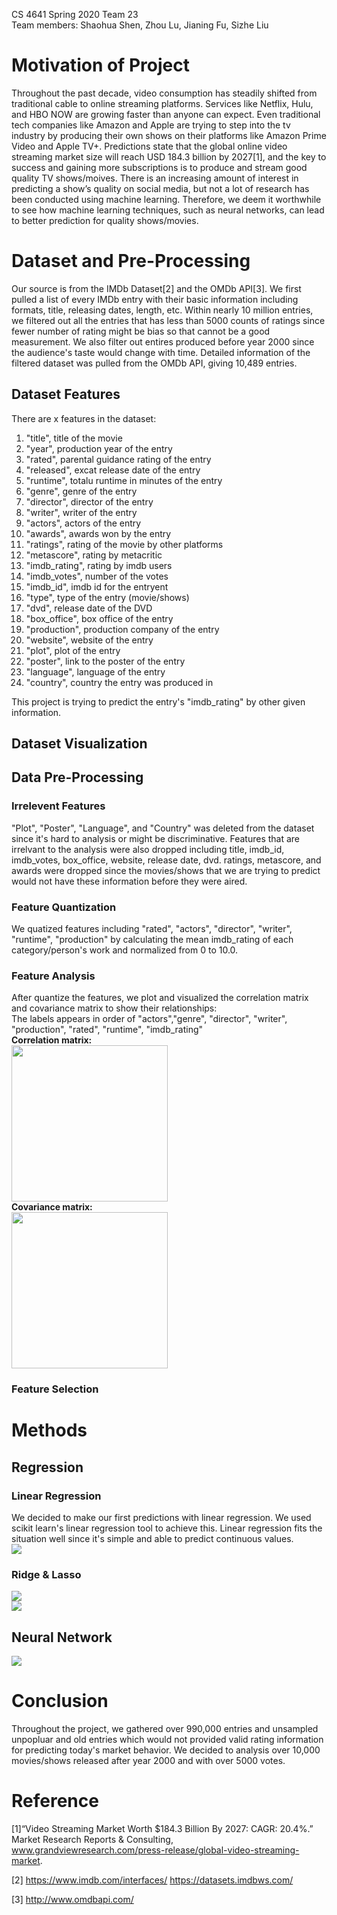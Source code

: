 CS 4641 Spring 2020 Team 23  
Team members: Shaohua Shen, Zhou Lu, Jianing Fu, Sizhe Liu

# Motivation of Project

Throughout the past decade, video consumption has steadily shifted from traditional cable to online streaming platforms. Services like Netflix, Hulu, and HBO NOW are growing faster than anyone can expect. Even traditional tech companies like Amazon and Apple are trying to step into the tv industry by producing their own shows on their platforms like Amazon Prime Video and Apple TV+. Predictions state that the global online video streaming market size will reach USD 184.3 billion by 2027[1], and the key to success and gaining more subscriptions is to produce and stream good quality TV shows/moives. There is an increasing amount of interest in predicting a show’s quality on social media, but not a lot of research has been conducted using machine learning. Therefore, we deem it worthwhile to see how machine learning techniques, such as neural networks, can lead to better prediction for quality shows/movies.


# Dataset and Pre-Processing
Our source is from the IMDb Dataset[2] and the OMDb API[3]. We first pulled a list of every IMDb entry with their basic information including formats, title, releasing dates, length, etc. Within nearly 10 million entries, we filtered out all the entries that has less than 5000 counts of ratings since fewer number of rating might be bias so that cannot be a good measurement. We also filter out entires produced before year 2000 since the audience's taste would change with time.
Detailed information of the filtered dataset was pulled from the OMDb API, giving 10,489 entries.

## Dataset Features
There are x features in the dataset:
1. "title", title of the movie
2. "year", production year of the entry
3. "rated", parental guidance rating of the entry
4. "released", excat release date of the entry
5. "runtime", totalu runtime in minutes of the entry
6. "genre", genre of the entry
7. "director", director of the entry
8. "writer", writer of the entry
9. "actors", actors of the entry
10. "awards", awards won by the entry
11. "ratings", rating of the movie by other platforms
12. "metascore", rating by metacritic
13. "imdb_rating", rating by imdb users
14. "imdb_votes", number of the votes
15. "imdb_id", imdb id for the entryent
16. "type", type of the entry (movie/shows)
17. "dvd", release date of the DVD
18. "box_office", box office of the entry
19. "production", production company of the entry 
20. "website", website of the entry
21. "plot", plot of the entry
22. "poster", link to the poster of the entry
23. "language", language of the entry 
24. "country", country the entry was produced in 

This project is trying to predict the entry's "imdb_rating" by other given information.

## Dataset Visualization
## Data Pre-Processing
### Irrelevent Features
"Plot", "Poster", "Language", and "Country" was deleted from the dataset since it's hard to analysis or might be discriminative.
Features that are irrelvant to the analysis were also dropped including title, imdb_id, imdb_votes, box_office, website, release date, dvd.
ratings, metascore, and awards were dropped since the movies/shows that we are trying to predict would not have these information before they were aired.

### Feature Quantization 
We quatized features including "rated", "actors", "director", "writer", "runtime", "production" by calculating the mean imdb_rating of each category/person's work and normalized from 0 to 10.0.

### Feature Analysis
After quantize the features, we plot and visualized the correlation matrix and covariance matrix to show their relationships:  
The labels appears in order of "actors","genre", "director", "writer", "production", "rated", "runtime", "imdb_rating"  
**Correlation matrix:  
<img src="img/cor_mat.png" width="250">  
Covariance matrix:**  
<img src="img/cov_mat.png" width="250">  

### Feature Selection


# Methods
## Regression
### Linear Regression
We decided to make our first predictions with linear regression. We used scikit learn's linear regression tool to achieve this. Linear regression fits the situation well since it's simple and able to predict continuous values.  
![](img/linear.png)  

### Ridge & Lasso
![](img/ridge.png)  
![](img/lasso.png)  
## Neural Network
![](img/nn.png)  

# Conclusion
Throughout the project, we gathered over 990,000 entries and unsampled unpopluar and old entries which would not provided valid rating information for predicting today's market behavior. We decided to analysis over 10,000 movies/shows released after year 2000 and with over 5000 votes. 



# Reference

[1]“Video Streaming Market Worth $184.3 Billion By 2027: CAGR: 20.4%.” Market Research Reports & Consulting, www.grandviewresearch.com/press-release/global-video-streaming-market.

[2] https://www.imdb.com/interfaces/  https://datasets.imdbws.com/

[3] http://www.omdbapi.com/
